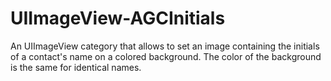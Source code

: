 # UIImageView-AGCInitials
An UIImageView category that allows to set an image containing the initials of a contact's name on a colored background. The color of the background is the same for identical names.
